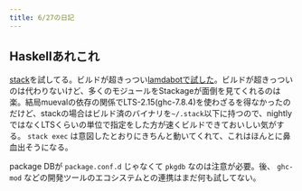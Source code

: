 ```yaml
---
title: 6/27の日記
---
```


## Haskellあれこれ

[stack](http://qiita.com/tanakh/items/6866d0f570d0547df026)を試してる。ビルドが超きっつい[lamdabotで試した](https://github.com/hiratara/build-lambdabot-with-hipchat)。ビルドが超きっついのは代わりないけど、多くのモジュールをStackageが面倒を見てくれるのは楽。結局muevalの依存の関係でLTS-2.15(ghc-7.8.4)を使わざるを得なかったのだけど、stackの場合はビルド済のバイナリを`~/.stack`以下に持つので、nightlyではなくLTSくらいの単位で指定をした方が速くビルドできておいしい気がする。 `stack exec` は意図したとおりにきちんと動いてくれて、これはほんとに鼻血出そうになる。

package DBが `package.conf.d` じゃなくて `pkgdb` なのは注意が必要。後、 `ghc-mod` などの開発ツールのエコシステムとの連携はまだ何も試してない。
